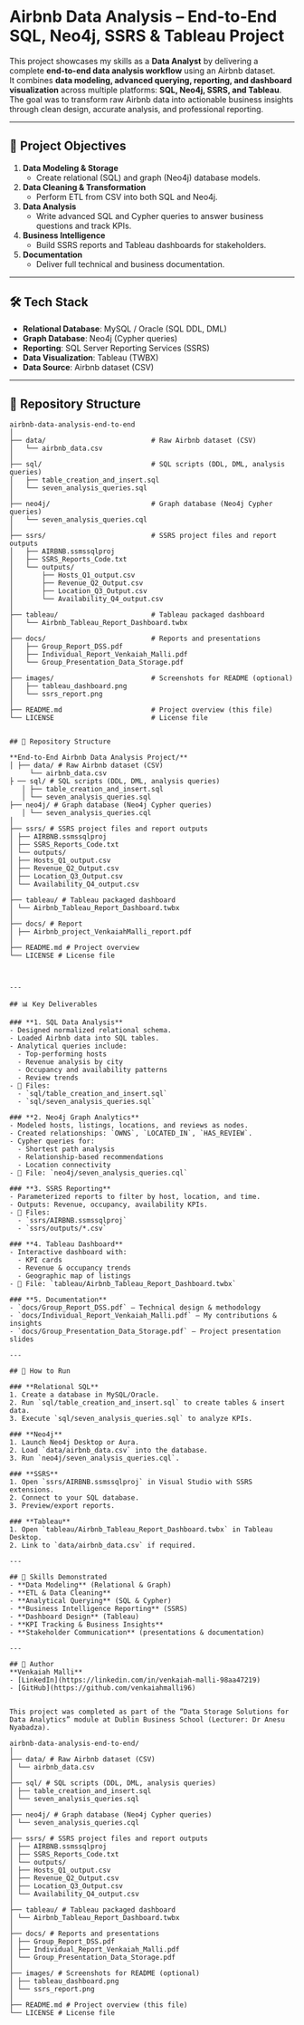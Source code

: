 # Airbnb Data Analysis – End-to-End SQL, Neo4j, SSRS & Tableau Project

This project showcases my skills as a **Data Analyst** by delivering a complete **end-to-end data analysis workflow** using an Airbnb dataset.  
It combines **data modeling, advanced querying, reporting, and dashboard visualization** across multiple platforms: **SQL, Neo4j, SSRS, and Tableau**.  
The goal was to transform raw Airbnb data into actionable business insights through clean design, accurate analysis, and professional reporting.

---

## 📌 Project Objectives
1. **Data Modeling & Storage**
   - Create relational (SQL) and graph (Neo4j) database models.
2. **Data Cleaning & Transformation**
   - Perform ETL from CSV into both SQL and Neo4j.
3. **Data Analysis**
   - Write advanced SQL and Cypher queries to answer business questions and track KPIs.
4. **Business Intelligence**
   - Build SSRS reports and Tableau dashboards for stakeholders.
5. **Documentation**
   - Deliver full technical and business documentation.


---


## 🛠 Tech Stack
- **Relational Database**: MySQL / Oracle (SQL DDL, DML)
- **Graph Database**: Neo4j (Cypher queries)
- **Reporting**: SQL Server Reporting Services (SSRS)
- **Data Visualization**: Tableau (TWBX)
- **Data Source**: Airbnb dataset (CSV)

---
## 📂 Repository Structure

```plaintext
airbnb-data-analysis-end-to-end
│
├── data/                          # Raw Airbnb dataset (CSV)
│   └── airbnb_data.csv
│
├── sql/                           # SQL scripts (DDL, DML, analysis queries)
│   ├── table_creation_and_insert.sql
│   └── seven_analysis_queries.sql
│
├── neo4j/                         # Graph database (Neo4j Cypher queries)
│   └── seven_analysis_queries.cql
│
├── ssrs/                          # SSRS project files and report outputs
│   ├── AIRBNB.ssmssqlproj
│   ├── SSRS_Reports_Code.txt
│   └── outputs/
│       ├── Hosts_Q1_output.csv
│       ├── Revenue_Q2_Output.csv
│       ├── Location_Q3_Output.csv
│       └── Availability_Q4_output.csv
│
├── tableau/                       # Tableau packaged dashboard
│   └── Airbnb_Tableau_Report_Dashboard.twbx
│
├── docs/                          # Reports and presentations
│   ├── Group_Report_DSS.pdf
│   ├── Individual_Report_Venkaiah_Malli.pdf
│   └── Group_Presentation_Data_Storage.pdf
│
├── images/                        # Screenshots for README (optional)
│   ├── tableau_dashboard.png
│   └── ssrs_report.png
│
├── README.md                      # Project overview (this file)
└── LICENSE                        # License file


## 📂 Repository Structure

**End-to-End Airbnb Data Analysis Project/**
│ ├── data/ # Raw Airbnb dataset (CSV)
     └── airbnb_data.csv
├ ── sql/ # SQL scripts (DDL, DML, analysis queries)
   │ ├── table_creation_and_insert.sql
   │ └── seven_analysis_queries.sql
├── neo4j/ # Graph database (Neo4j Cypher queries)
   │ └── seven_analysis_queries.cql
│
├── ssrs/ # SSRS project files and report outputs
│ ├── AIRBNB.ssmssqlproj
│ ├── SSRS_Reports_Code.txt
│ └── outputs/
│ ├── Hosts_Q1_output.csv
│ ├── Revenue_Q2_Output.csv
│ ├── Location_Q3_Output.csv
│ └── Availability_Q4_output.csv
│
├── tableau/ # Tableau packaged dashboard
│ └── Airbnb_Tableau_Report_Dashboard.twbx
│
├── docs/ # Report
│ ├── Airbnb_project_VenkaiahMalli_report.pdf
│
├── README.md # Project overview 
└── LICENSE # License file



---

## 📊 Key Deliverables

### **1. SQL Data Analysis**
- Designed normalized relational schema.
- Loaded Airbnb data into SQL tables.
- Analytical queries include:
  - Top-performing hosts
  - Revenue analysis by city
  - Occupancy and availability patterns
  - Review trends
- 📄 Files:  
  - `sql/table_creation_and_insert.sql`  
  - `sql/seven_analysis_queries.sql`

### **2. Neo4j Graph Analytics**
- Modeled hosts, listings, locations, and reviews as nodes.
- Created relationships: `OWNS`, `LOCATED_IN`, `HAS_REVIEW`.
- Cypher queries for:
  - Shortest path analysis
  - Relationship-based recommendations
  - Location connectivity
- 📄 File: `neo4j/seven_analysis_queries.cql`

### **3. SSRS Reporting**
- Parameterized reports to filter by host, location, and time.
- Outputs: Revenue, occupancy, availability KPIs.
- 📄 Files:
  - `ssrs/AIRBNB.ssmssqlproj`
  - `ssrs/outputs/*.csv`

### **4. Tableau Dashboard**
- Interactive dashboard with:
  - KPI cards
  - Revenue & occupancy trends
  - Geographic map of listings
- 📄 File: `tableau/Airbnb_Tableau_Report_Dashboard.twbx`

### **5. Documentation**
- `docs/Group_Report_DSS.pdf` – Technical design & methodology
- `docs/Individual_Report_Venkaiah_Malli.pdf` – My contributions & insights
- `docs/Group_Presentation_Data_Storage.pdf` – Project presentation slides

---

## 🚀 How to Run

### **Relational SQL**
1. Create a database in MySQL/Oracle.
2. Run `sql/table_creation_and_insert.sql` to create tables & insert data.
3. Execute `sql/seven_analysis_queries.sql` to analyze KPIs.

### **Neo4j**
1. Launch Neo4j Desktop or Aura.
2. Load `data/airbnb_data.csv` into the database.
3. Run `neo4j/seven_analysis_queries.cql`.

### **SSRS**
1. Open `ssrs/AIRBNB.ssmssqlproj` in Visual Studio with SSRS extensions.
2. Connect to your SQL database.
3. Preview/export reports.

### **Tableau**
1. Open `tableau/Airbnb_Tableau_Report_Dashboard.twbx` in Tableau Desktop.
2. Link to `data/airbnb_data.csv` if required.

---

## 🎯 Skills Demonstrated
- **Data Modeling** (Relational & Graph)
- **ETL & Data Cleaning**
- **Analytical Querying** (SQL & Cypher)
- **Business Intelligence Reporting** (SSRS)
- **Dashboard Design** (Tableau)
- **KPI Tracking & Business Insights**
- **Stakeholder Communication** (presentations & documentation)

---

## 👤 Author
**Venkaiah Malli**  
- [LinkedIn](https://linkedin.com/in/venkaiah-malli-98aa47219)  
- [GitHub](https://github.com/venkaiahmalli96)  


This project was completed as part of the “Data Storage Solutions for Data Analytics” module at Dublin Business School (Lecturer: Dr Anesu Nyabadza).

airbnb-data-analysis-end-to-end/
│
├── data/ # Raw Airbnb dataset (CSV)
│ └── airbnb_data.csv
│
├── sql/ # SQL scripts (DDL, DML, analysis queries)
│ ├── table_creation_and_insert.sql
│ └── seven_analysis_queries.sql
│
├── neo4j/ # Graph database (Neo4j Cypher queries)
│ └── seven_analysis_queries.cql
│
├── ssrs/ # SSRS project files and report outputs
│ ├── AIRBNB.ssmssqlproj
│ ├── SSRS_Reports_Code.txt
│ └── outputs/
│ ├── Hosts_Q1_output.csv
│ ├── Revenue_Q2_Output.csv
│ ├── Location_Q3_Output.csv
│ └── Availability_Q4_output.csv
│
├── tableau/ # Tableau packaged dashboard
│ └── Airbnb_Tableau_Report_Dashboard.twbx
│
├── docs/ # Reports and presentations
│ ├── Group_Report_DSS.pdf
│ ├── Individual_Report_Venkaiah_Malli.pdf
│ └── Group_Presentation_Data_Storage.pdf
│
├── images/ # Screenshots for README (optional)
│ ├── tableau_dashboard.png
│ └── ssrs_report.png
│
├── README.md # Project overview (this file)
└── LICENSE # License file
